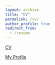 ```yaml
---
layout: archive
title: "CV"
permalink: /cv/
author_profile: true
redirect_from:
  - /resume
---
```


<a href= "https://galbitton5.github.io/files/CV_230824.pdf">CV</a>

[My Profile](/my_profile.jpg)

